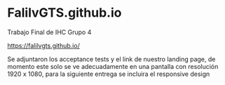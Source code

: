 # FalilvGTS.github.io
Trabajo Final de IHC Grupo 4

https://falilvgts.github.io/

Se adjuntaron los acceptance tests y el link de nuestro landing page, de momento este solo se ve adecuadamente en una pantalla con resolución 1920 x 1080, para la siguiente entrega se incluira el responsive design
